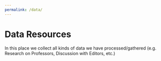 ```yaml
---
permalink: /data/
---
```


# Data Resources
In this place we collect all kinds of data we have processed/gathered (e.g. Research on Professors, Discussion with Editors, etc.)
